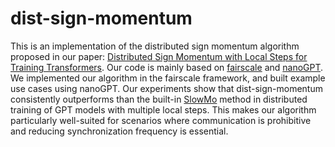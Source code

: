 # dist-sign-momentum

This is an implementation of the distributed sign momentum algorithm proposed in our paper: [Distributed Sign Momentum with Local Steps for Training Transformers](https://arxiv.org/abs/2411.17866). Our code is mainly based on [fairscale](https://github.com/facebookresearch/fairscale) and [nanoGPT](https://github.com/karpathy/nanoGPT). We implemented our algorithm in the fairscale framework, and built example use cases using nanoGPT. Our experiments show that dist-sign-momentum consistently outperforms than the built-in [SlowMo](https://arxiv.org/abs/1910.00643) method in distributed training of GPT models with multiple local steps. This makes our algorithm particularly well-suited for scenarios where communication is prohibitive and reducing synchronization frequency is essential. 